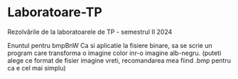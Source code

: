 # Laboratoare-TP
Rezolvările de la laboratoarele de TP - semestrul II 2024

Enuntul pentru bmpBnW Ca si aplicatie la fisiere binare, sa se scrie un program care transforma o imagine color inr-o imagine alb-negru. (puteti alege ce format de fisier imagine vreti, recomandarea mea fiind .bmp pentru ca e cel mai simplu)
